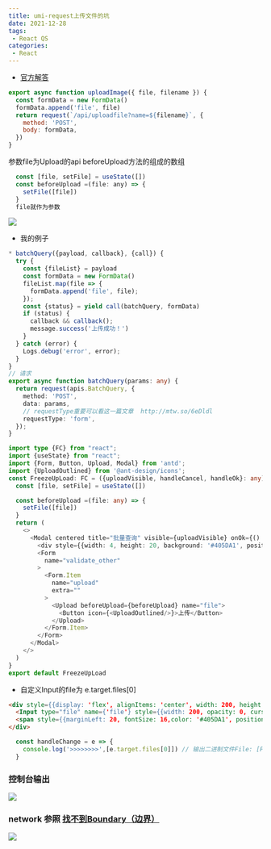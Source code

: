 ```yaml
---
title: umi-request上传文件的坑
date: 2021-12-28
tags:
 - React QS
categories:
 - React
---
```


+ [官方解答](https://github.com/umijs/umi-request/issues/180)

```js
export async function uploadImage({ file, filename }) {
  const formData = new FormData()
  formData.append('file', file)
  return request(`/api/uploadfile?name=${filename}`, {
    method: 'POST',
    body: formData,
  })
} 
```
参数file为Upload的api beforeUpload方法的组成的数组
```js
  const [file, setFile] = useState([])
  const beforeUpload =(file: any) => {
    setFile([file])
  }
  file就作为参数
```
![](https://cdn.jsdelivr.net/gh/ngwszsd/cdn/win11/umi-req.png)


+ 我的例子
```ts
* batchQuery({payload, callback}, {call}) {
  try {
    const {fileList} = payload
    const formData = new FormData()
    fileList.map(file => {
      formData.append('file', file);
    });
    const {status} = yield call(batchQuery, formData)
    if (status) {
      callback && callback();
      message.success('上传成功！')
    }
  } catch (error) {
    Logs.debug('error', error);
  }
}
// 请求
export async function batchQuery(params: any) {
  return request(apis.BatchQuery, {
    method: 'POST',
    data: params,
    // requestType重要可以看这一篇文章  http://mtw.so/6eDldl
    requestType: 'form',
  });
}
```
```ts
import type {FC} from "react";
import {useState} from "react";
import {Form, Button, Upload, Modal} from 'antd';
import {UploadOutlined} from '@ant-design/icons';
const FreezeUpLoad: FC = ({uploadVisible, handleCancel, handleOk}: any) => {
  const [file, setFile] = useState([])

  const beforeUpload =(file: any) => {
    setFile([file])
  }
  return (
    <>
      <Modal centered title="批量查询" visible={uploadVisible} onOk={() => handleOk(file)} onCancel={handleCancel}>
        <div style={{width: 4, height: 20, background: '#405DA1', position: 'absolute', left: 16, top: 17}}/>
        <Form
          name="validate_other"
        >
          <Form.Item
            name="upload"
            extra=""
          >
            <Upload beforeUpload={beforeUpload} name="file">
              <Button icon={<UploadOutlined/>}>上传</Button>
            </Upload>
          </Form.Item>
        </Form>
      </Modal>
    </>
  )
}
export default FreezeUpLoad
```
+ 自定义Input的file为 e.target.files[0]
```html
<div style={{display: 'flex', alignItems: 'center', width: 200, height: 40, position: 'relative', border: '1px solid #D7D7D7'}}>
  <Input type="file" name={'file'} style={{width: 200, opacity: 0, cursor: 'pointer'}} value={''} onChange={event => handleChange(event)}/>
  <span style={{marginLeft: 20, fontSize: 16,color: '#405DA1', position: 'absolute', right: -50}}>上传</span>
</div>
```
```ts
  const handleChange = e => {
    console.log('>>>>>>>>',[e.target.files[0]]) // 输出二进制文件File: [File] 
  }
```
### 控制台输出
![](https://cdn.jsdelivr.net/gh/ngwszsd/cdn/mac-img/File-bonery.png)
### network  参照 [找不到Boundary（边界）](http://mtw.so/6eDldl)
![](https://cdn.jsdelivr.net/gh/ngwszsd/cdn/mac-img/binary.png)
